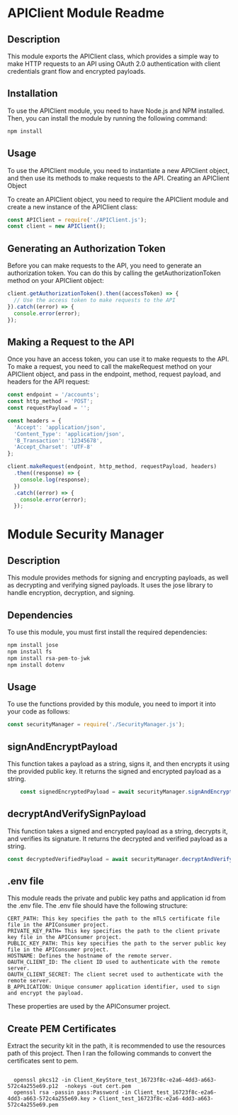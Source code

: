 # APIClient Module Readme

## Description
This module exports the APIClient class, which provides a simple way to make HTTP requests to an API using OAuth 2.0 authentication with client credentials grant flow and encrypted payloads.

## Installation

To use the APIClient module, you need to have Node.js and NPM installed. Then, you can install the module by running the following command:

```javascript
npm install
```
## Usage

To use the APIClient module, you need to instantiate a new APIClient object, and then use its methods to make requests to the API.
Creating an APIClient Object

To create an APIClient object, you need to require the APIClient module and create a new instance of the APIClient class:
```javascript
const APIClient = require('./APIClient.js');
const client = new APIClient();
```
## Generating an Authorization Token

Before you can make requests to the API, you need to generate an authorization token. You can do this by calling the getAuthorizationToken method on your APIClient object:

```javascript
client.getAuthorizationToken().then((accessToken) => {
  // Use the access token to make requests to the API
}).catch((error) => {
  console.error(error);
});
```
## Making a Request to the API

Once you have an access token, you can use it to make requests to the API. To make a request, you need to call the makeRequest method on your APIClient object, and pass in the endpoint, method, request payload, and headers for the API request:

```javascript
const endpoint = '/accounts';
const http_method = 'POST';
const requestPayload = '';

const headers = {
  'Accept': 'application/json',
  'Content_Type': 'application/json',
  'B_Transaction': '12345678',
  'Accept_Charset': 'UTF-8'
};

client.makeRequest(endpoint, http_method, requestPayload, headers)
  .then((response) => {
    console.log(response);
  })
  .catch((error) => {
    console.error(error);
  });

```
# Module Security Manager

## Description
This module provides methods for signing and encrypting payloads, as well as decrypting and verifying signed payloads. It uses the jose library to handle encryption, decryption, and signing.

## Dependencies
To use this module, you must first install the required dependencies:
```javascript
npm install jose
npm install fs
npm install rsa-pem-to-jwk
npm install dotenv

```
## Usage

To use the functions provided by this module, you need to import it into your code as follows:
```javascript
const securityManager = require('./SecurityManager.js');

```
## signAndEncryptPayload

This function takes a payload as a string, signs it, and then encrypts it using the provided public key. It returns the signed and encrypted payload as a string.

```javascript
    const signedEncryptedPayload = await securityManager.signAndEncryptPayload(payload);
```
## decryptAndVerifySignPayload

This function takes a signed and encrypted payload as a string, decrypts it, and verifies its signature. It returns the decrypted and verified payload as a string.

```javascript
const decryptedVerifiedPayload = await securityManager.decryptAndVerifySignPayload(signedEncryptedPayload);
```

## .env file

This module reads the private and public key paths and application id from the .env file. The .env file should have the following structure:

    CERT_PATH: This key specifies the path to the mTLS certificate file file in the APIConsumer project.  
    PRIVATE_KEY_PATH= This key specifies the path to the client private key file in the APIConsumer project. 
    PUBLIC_KEY_PATH: This key specifies the path to the server public key file in the APIConsumer project. 
    HOSTNAME: Defines the hostname of the remote server.
    OAUTH_CLIENT_ID: The client ID used to authenticate with the remote server.
    OAUTH_CLIENT_SECRET: The client secret used to authenticate with the remote server.
    B_APPLICATION: Unique consumer application identifier, used to sign and encrypt the payload.

These properties are used by the APIConsumer project.

## Create PEM Certificates

Extract the security kit in the path, it is recommended to use the resources path of this project. Then I ran the following commands to convert the certificates sent to pem.

```openssl

  openssl pkcs12 -in Client_KeyStore_test_16723f8c-e2a6-4dd3-a663-572c4a255e69.p12  -nokeys -out cert.pem
  openssl rsa -passin pass:Password -in Client_test_16723f8c-e2a6-4dd3-a663-572c4a255e69.key > Client_test_16723f8c-e2a6-4dd3-a663-572c4a255e69.pem
  ```